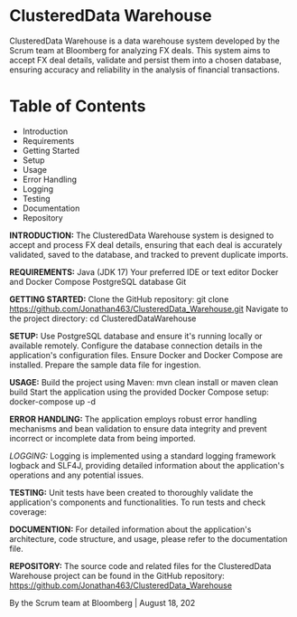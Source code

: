 # ClusteredData Warehouse
ClusteredData Warehouse is a data warehouse system developed by the Scrum team at Bloomberg for analyzing FX deals. This system aims to accept FX deal details, validate and persist them into a chosen database, ensuring accuracy and reliability in the analysis of financial transactions.

# Table of Contents
- Introduction
- Requirements
- Getting Started
- Setup
- Usage
- Error Handling
- Logging
- Testing
- Documentation
- Repository

__INTRODUCTION:__
The ClusteredData Warehouse system is designed to accept and process FX deal details, ensuring that each deal is accurately validated, saved to the database, and tracked to prevent duplicate imports.

__REQUIREMENTS:__
Java (JDK 17)
Your preferred IDE or text editor
Docker and Docker Compose
PostgreSQL database
Git

__GETTING STARTED:__
Clone the GitHub repository: git clone https://github.com/Jonathan463/ClusteredData_Warehouse.git
Navigate to the project directory: cd ClusteredDataWarehouse

__SETUP:__
Use PostgreSQL database and ensure it's running locally or available remotely.
Configure the database connection details in the application's configuration files.
Ensure Docker and Docker Compose are installed.
Prepare the sample data file for ingestion.

__USAGE:__
Build the project using Maven: mvn clean install or maven clean build
Start the application using the provided Docker Compose setup: docker-compose up -d

__ERROR HANDLING:__
The application employs robust error handling mechanisms and bean validation to ensure data integrity and prevent incorrect or incomplete data from being imported.

_LOGGING:_
Logging is implemented using a standard logging framework logback and SLF4J, providing detailed information about the application's operations and any potential issues.

__TESTING:__
Unit tests have been created to thoroughly validate the application's components and functionalities. To run tests and check coverage:

__DOCUMENTION:__
For detailed information about the application's architecture, code structure, and usage, please refer to the documentation file.

__REPOSITORY:__
The source code and related files for the ClusteredData Warehouse project can be found in the GitHub repository: https://github.com/Jonathan463/ClusteredData_Warehouse


By the Scrum team at Bloomberg | August 18, 202
